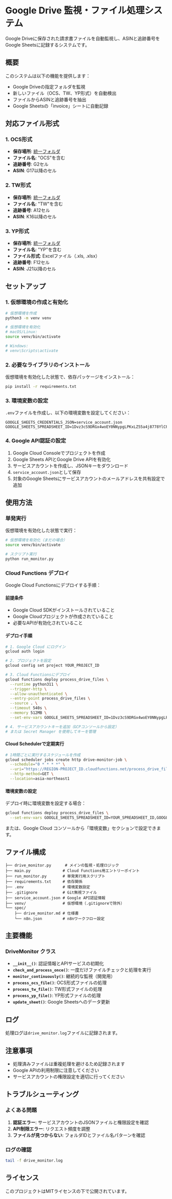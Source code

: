 # Google Drive 監視・ファイル処理システム

Google Driveに保存された請求書ファイルを自動監視し、ASINと追跡番号をGoogle Sheetsに記録するシステムです。

## 概要

このシステムは以下の機能を提供します：

- Google Driveの指定フォルダを監視
- 新しいファイル（OCS、TW、YP形式）を自動検出
- ファイルからASINと追跡番号を抽出
- Google Sheetsの「invoice」シートに自動記録

## 対応ファイル形式

### 1. OCS形式
- **保存場所**: [統一フォルダ](https://drive.google.com/drive/u/1/folders/1hgAHbzyXZ2mkHen05T3KlWMr152rqO2L)
- **ファイル名**: "OCS"を含む
- **追跡番号**: G2セル
- **ASIN**: G17以降のセル

### 2. TW形式
- **保存場所**: [統一フォルダ](https://drive.google.com/drive/u/1/folders/1hgAHbzyXZ2mkHen05T3KlWMr152rqO2L)
- **ファイル名**: "TW"を含む
- **追跡番号**: A12セル
- **ASIN**: K16以降のセル

### 3. YP形式
- **保存場所**: [統一フォルダ](https://drive.google.com/drive/u/1/folders/1hgAHbzyXZ2mkHen05T3KlWMr152rqO2L)
- **ファイル名**: "YP"を含む
- **ファイル形式**: Excelファイル（.xls, .xlsx）
- **追跡番号**: F12セル
- **ASIN**: J21以降のセル

## セットアップ

### 1. 仮想環境の作成と有効化

```bash
# 仮想環境を作成
python3 -m venv venv

# 仮想環境を有効化
# macOS/Linux:
source venv/bin/activate

# Windows:
# venv\Scripts\activate
```

### 2. 必要なライブラリのインストール

仮想環境を有効化した状態で、依存パッケージをインストール：

```bash
pip install -r requirements.txt
```

### 3. 環境変数の設定

`.env`ファイルを作成し、以下の環境変数を設定してください：

```env
GOOGLE_SHEETS_CREDENTIALS_JSON=service_account.json
GOOGLE_SHEETS_SPREADSHEET_ID=1Dvz3cS9DRGx4woEY0NNypgLPKxLZ55a4j8778YlCFls
```

### 4. Google API認証の設定

1. Google Cloud Consoleでプロジェクトを作成
2. Google Sheets APIとGoogle Drive APIを有効化
3. サービスアカウントを作成し、JSONキーをダウンロード
4. `service_account.json`として保存
5. 対象のGoogle Sheetsにサービスアカウントのメールアドレスを共有設定で追加

## 使用方法

### 単発実行

仮想環境を有効化した状態で実行：

```bash
# 仮想環境を有効化（まだの場合）
source venv/bin/activate

# スクリプト実行
python run_monitor.py
```

### Cloud Functions デプロイ

Google Cloud Functionsにデプロイする手順：

#### 前提条件
- Google Cloud SDKがインストールされていること
- Google Cloudプロジェクトが作成されていること
- 必要なAPIが有効化されていること

#### デプロイ手順

```bash
# 1. Google Cloud にログイン
gcloud auth login

# 2. プロジェクトを設定
gcloud config set project YOUR_PROJECT_ID

# 3. Cloud Functionsにデプロイ
gcloud functions deploy process_drive_files \
  --runtime python311 \
  --trigger-http \
  --allow-unauthenticated \
  --entry-point process_drive_files \
  --source . \
  --timeout 540s \
  --memory 512MB \
  --set-env-vars GOOGLE_SHEETS_SPREADSHEET_ID=1Dvz3cS9DRGx4woEY0NNypgLPKxLZ55a4j8778YlCFls

# 4. サービスアカウントキーを追加（GCPコンソールから設定）
# または Secret Manager を使用してキーを管理
```

#### Cloud Schedulerで定期実行

```bash
# 1時間ごとに実行するスケジュールを作成
gcloud scheduler jobs create http drive-monitor-job \
  --schedule="0 * * * *" \
  --uri="https://REGION-PROJECT_ID.cloudfunctions.net/process_drive_files" \
  --http-method=GET \
  --location=asia-northeast1
```

#### 環境変数の設定

デプロイ時に環境変数を設定する場合：

```bash
gcloud functions deploy process_drive_files \
  --set-env-vars GOOGLE_SHEETS_SPREADSHEET_ID=YOUR_SPREADSHEET_ID,GOOGLE_SHEETS_CREDENTIALS_JSON=service_account.json
```

または、Google Cloud コンソールから「環境変数」セクションで設定できます。

## ファイル構成

```
├── drive_monitor.py      # メインの監視・処理ロジック
├── main.py              # Cloud Functions用エントリーポイント
├── run_monitor.py       # 単発実行用スクリプト
├── requirements.txt     # 依存関係
├── .env                 # 環境変数設定
├── .gitignore           # Git無視ファイル
├── service_account.json # Google API認証情報
├── venv/                # 仮想環境（.gitignoreで除外）
└── spec/
    ├── drive_monitor.md # 仕様書
    └── n8n.json         # n8nワークフロー設定
```

## 主要機能

### DriveMonitor クラス

- **`__init__()`**: 認証情報とAPIサービスの初期化
- **`check_and_process_once()`**: 一度だけファイルチェックと処理を実行
- **`monitor_continuously()`**: 継続的な監視（開発用）
- **`process_ocs_file()`**: OCS形式ファイルの処理
- **`process_tw_file()`**: TW形式ファイルの処理
- **`process_yp_file()`**: YP形式ファイルの処理
- **`update_sheet()`**: Google Sheetsへのデータ更新

## ログ

処理ログは`drive_monitor.log`ファイルに記録されます。

## 注意事項

- 処理済みファイルは重複処理を避けるため記録されます
- Google APIの利用制限に注意してください
- サービスアカウントの権限設定を適切に行ってください

## トラブルシューティング

### よくある問題

1. **認証エラー**: サービスアカウントのJSONファイルと権限設定を確認
2. **API制限エラー**: リクエスト頻度を調整
3. **ファイルが見つからない**: フォルダIDとファイル名パターンを確認

### ログの確認

```bash
tail -f drive_monitor.log
```

## ライセンス

このプロジェクトはMITライセンスの下で公開されています。
